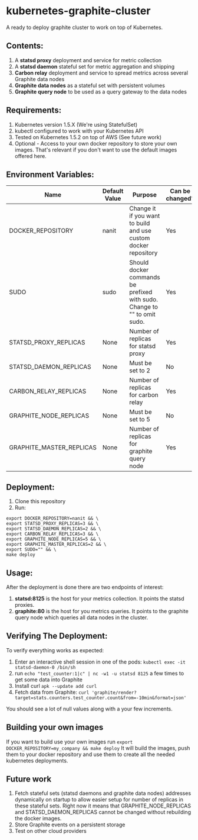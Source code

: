 # kubernetes-graphite-cluster

A ready to deploy graphite cluster to work on top of Kubernetes.

## Contents:
1. A **statsd proxy** deployment and service for metric collection
2. A **statsd daemon** stateful set for metric aggregation and shipping
2. **Carbon relay** deployment and service to spread metrics across several Graphite data nodes
3. **Graphite data nodes** as a stateful set with persistent volumes
4. **Graphite query node** to be used as a query gateway to the data nodes

## Requirements:
1. Kubernetes version 1.5.X (We're using StatefulSet)
2. kubectl configured to work with your Kubernetes API
3. Tested on Kubernetes 1.5.2 on top of AWS (See future work)
4. Optional - Access to your own docker repository to store your own images. That's relevant if you don't want to use the default images offered here.

## Environment Variables:
| Name                     | Default Value | Purpose                                                                  | Can be changed? |
|--------------------------|---------------|--------------------------------------------------------------------------|-----------------|
| DOCKER_REPOSITORY        | nanit         | Change it if you want to build and use custom docker repository          | Yes             |
| SUDO                     | sudo          | Should docker commands be prefixed with sudo. Change to "" to omit sudo. | Yes             |
| STATSD_PROXY_REPLICAS    | None          | Number of replicas for statsd proxy                                      | Yes             |
| STATSD_DAEMON_REPLICAS   | None          | Must be set to 2                                                         | No              |
| CARBON_RELAY_REPLICAS    | None          | Number of replicas for carbon relay                                      | Yes             |
| GRAPHITE_NODE_REPLICAS   | None          | Must be set to 5                                                         | No              |
| GRAPHITE_MASTER_REPLICAS | None          | Number of replicas for graphite query node                               | Yes             |

## Deployment:
1. Clone this repository
2. Run:
```
export DOCKER_REPOSITORY=nanit && \
export STATSD_PROXY_REPLICAS=3 && \
export STATSD_DAEMON_REPLICAS=2 && \
export CARBON_RELAY_REPLICAS=3 && \
export GRAPHITE_NODE_REPLICAS=5 && \
export GRAPHITE_MASTER_REPLICAS=2 && \
export SUDO="" && \
make deploy
```
## Usage:
After the deployment is done there are two endpoints of interest:

1. **statsd:8125** is the host for your metrics collection. It points the statsd proxies.
2. **graphite:80** is the host for you metrics queries. It points to the graphite query node which queries all data nodes in the cluster.


## Verifying The Deployment:
To verify everything works as expected:

1. Enter an interactive shell session in one of the pods: `kubectl exec -it statsd-daemon-0 /bin/sh`
2. run `echo "test_counter:1|c" | nc -w1 -u statsd 8125` a few times to get some data into Graphite
3. Install curl `apk --update add curl`
4. Fetch data from Graphite: `curl 'graphite/render?target=stats.counters.test_counter.count&from=-10min&format=json'`

You should see a lot of null values along with a your few increments.

## Building your own images
If you want to build use your own images run `export DOCKER_REPOSITORY=my_company && make deploy`
It will build the images, push them to your docker repository and use them to create all the needed kubernetes deployments.

## Future work
1. Fetch stateful sets (statsd daemons and graphite data nodes) addresses dynamically on startup to allow easier setup for number of replicas in these stateful sets. Right now it means that GRAPHITE_NODE_REPLICAS and STATSD_DAEMON_REPLICAS cannot be changed without rebuilding the docker images.
2. Store Graphite events on a persistent storage
3. Test on other cloud providers
